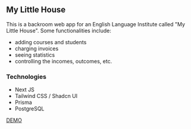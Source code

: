 ## My Little House
This is a backroom web app for an English Language Institute called "My Little House". Some functionalities include:
- adding courses and students
- charging invoices
- seeing statistics
- controlling the incomes, outcomes, etc.

### Technologies
  - Next JS
  - Tailwind CSS / Shadcn UI
  - Prisma
  - PostgreSQL

[DEMO]()
